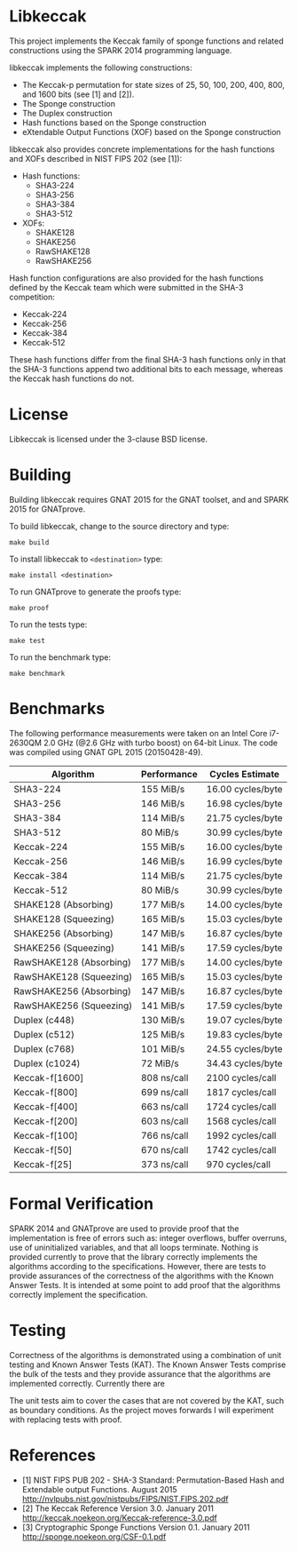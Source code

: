 # Libkeccak

This project implements the Keccak family of sponge functions and related
constructions using the SPARK 2014 programming language.

libkeccak implements the following constructions:

* The Keccak-p permutation for state sizes of 25, 50, 100, 200, 400, 800, and 1600 bits (see [1] and [2]).
* The Sponge construction
* The Duplex construction
* Hash functions based on the Sponge construction
* eXtendable Output Functions (XOF) based on the Sponge construction

libkeccak also provides concrete implementations for the hash functions and
XOFs described in NIST FIPS 202 (see [1]):

* Hash functions:
  * SHA3-224
  * SHA3-256
  * SHA3-384
  * SHA3-512
* XOFs:
  * SHAKE128
  * SHAKE256
  * RawSHAKE128
  * RawSHAKE256

Hash function configurations are also provided for the hash functions defined by
the Keccak team which were submitted in the SHA-3 competition:

* Keccak-224
* Keccak-256
* Keccak-384
* Keccak-512

These hash functions differ from the final SHA-3 hash functions only in that the
SHA-3 functions append two additional bits to each message, whereas the Keccak
hash functions do not. 

# License

Libkeccak is licensed under the 3-clause BSD license.

# Building

Building libkeccak requires GNAT 2015 for the GNAT toolset, and and SPARK 2015
for GNATprove.

To build libkeccak, change to the source directory and type:
<pre><code>make build</code></pre>

To install libkeccak to ``<destination>`` type:
<pre><code>make install &lt;destination&gt;</code></pre>

To run GNATprove to generate the proofs type:
<pre><code>make proof</code></pre>

To run the tests type:
<pre><code>make test</code></pre>

To run the benchmark type:
<pre><code>make benchmark</code></pre>

# Benchmarks

The following performance measurements were taken on an Intel Core i7-2630QM
2.0 GHz (@2.6 GHz with turbo boost) on 64-bit Linux. The code was compiled using
GNAT GPL 2015 (20150428-49).

| Algorithm               | Performance |  Cycles Estimate  |
| ----------------------- | ----------- | ----------------- |
| SHA3-224                | 155 MiB/s   | 16.00 cycles/byte |
| SHA3-256                | 146 MiB/s   | 16.98 cycles/byte |
| SHA3-384                | 114 MiB/s   | 21.75 cycles/byte |
| SHA3-512                | 80 MiB/s    | 30.99 cycles/byte |
| Keccak-224              | 155 MiB/s   | 16.00 cycles/byte |
| Keccak-256              | 146 MiB/s   | 16.99 cycles/byte |
| Keccak-384              | 114 MiB/s   | 21.75 cycles/byte |
| Keccak-512              | 80 MiB/s    | 30.99 cycles/byte |
| SHAKE128 (Absorbing)    | 177 MiB/s   | 14.00 cycles/byte |
| SHAKE128 (Squeezing)    | 165 MiB/s   | 15.03 cycles/byte |
| SHAKE256 (Absorbing)    | 147 MiB/s   | 16.87 cycles/byte |
| SHAKE256 (Squeezing)    | 141 MiB/s   | 17.59 cycles/byte |
| RawSHAKE128 (Absorbing) | 177 MiB/s   | 14.00 cycles/byte |
| RawSHAKE128 (Squeezing) | 165 MiB/s   | 15.03 cycles/byte |
| RawSHAKE256 (Absorbing) | 147 MiB/s   | 16.87 cycles/byte |
| RawSHAKE256 (Squeezing) | 141 MiB/s   | 17.59 cycles/byte |
| Duplex (c448)           | 130 MiB/s   | 19.07 cycles/byte |
| Duplex (c512)           | 125 MiB/s   | 19.83 cycles/byte |
| Duplex (c768)           | 101 MiB/s   | 24.55 cycles/byte |
| Duplex (c1024)          | 72 MiB/s    | 34.43 cycles/byte |
| Keccak-f\[1600\]        | 808 ns/call | 2100 cycles/call  |
| Keccak-f\[800\]         | 699 ns/call | 1817 cycles/call  |
| Keccak-f\[400\]         | 663 ns/call | 1724 cycles/call  |
| Keccak-f\[200\]         | 603 ns/call | 1568 cycles/call  |
| Keccak-f\[100\]         | 766 ns/call | 1992 cycles/call  |
| Keccak-f\[50\]          | 670 ns/call | 1742 cycles/call  |
| Keccak-f\[25\]          | 373 ns/call | 970 cycles/call   |

# Formal Verification

SPARK 2014 and GNATprove are used to provide proof that the implementation is
free of errors such as: integer overflows, buffer overruns, use of
uninitialized variables, and that all loops terminate. Nothing is provided
currently to prove that the library correctly implements the algorithms
according to the specifications. However, there are tests to provide assurances
of the correctness of the algorithms with the Known Answer Tests. It is intended
at some point to add proof that the algorithms correctly implement the specification.

# Testing

Correctness of the algorithms is demonstrated using a combination of unit
testing and Known Answer Tests (KAT). The Known Answer Tests comprise the bulk
of the tests and they provide assurance that the algorithms are implemented
correctly. Currently there are 

The unit tests aim to cover the cases that are not covered by the KAT, such
as boundary conditions. As the project moves forwards I will experiment with
replacing tests with proof.

# References 

* [1] NIST FIPS PUB 202 - SHA-3 Standard: Permutation-Based Hash and Extendable
output Functions. August 2015 http://nvlpubs.nist.gov/nistpubs/FIPS/NIST.FIPS.202.pdf
* [2] The Keccak Reference Version 3.0. January 2011
http://keccak.noekeon.org/Keccak-reference-3.0.pdf
* [3] Cryptographic Sponge Functions Version 0.1. January 2011
http://sponge.noekeon.org/CSF-0.1.pdf
